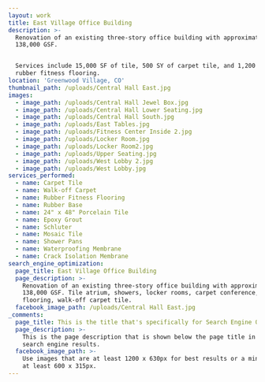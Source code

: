```yaml
---
layout: work
title: East Village Office Building
description: >-
  Renovation of an existing three-story office building with approximately
  138,000 GSF. 


  Services include 15,000 SF of tile, 500 SY of carpet tile, and 1,200 SF of
  rubber fitness flooring.
location: 'Greenwood Village, CO'
thumbnail_path: /uploads/Central Hall East.jpg
images:
  - image_path: /uploads/Central Hall Jewel Box.jpg
  - image_path: /uploads/Central Hall Lower Seating.jpg
  - image_path: /uploads/Central Hall South.jpg
  - image_path: /uploads/East Tables.jpg
  - image_path: /uploads/Fitness Center Inside 2.jpg
  - image_path: /uploads/Locker Room.jpg
  - image_path: /uploads/Locker Room2.jpg
  - image_path: /uploads/Upper Seating.jpg
  - image_path: /uploads/West Lobby 2.jpg
  - image_path: /uploads/West Lobby.jpg
services_performed:
  - name: Carpet Tile
  - name: Walk-off Carpet
  - name: Rubber Fitness Flooring
  - name: Rubber Base
  - name: 24" x 48" Porcelain Tile
  - name: Epoxy Grout
  - name: Schluter
  - name: Mosaic Tile
  - name: Shower Pans
  - name: Waterproofing Membrane
  - name: Crack Isolation Membrane
search_engine_optimization:
  page_title: East Village Office Building
  page_description: >-
    Renovation of an existing three-story office building with approximately
    138,000 GSF. Tile atrium, showers, locker rooms, carpet conference, fitness
    flooring, walk-off carpet tile.
  facebook_image_path: /uploads/Central Hall East.jpg
_comments:
  page_title: This is the title that's specifically for Search Engine Optimization.
  page_description: >-
    This is the page description that is shown below the page title in the
    search engine results.
  facebook_image_path: >-
    Use images that are at least 1200 x 630px for best results or a minimum of
    at least 600 x 315px.
---
```


